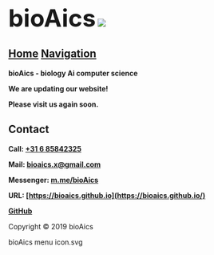 <strong><font size="7">bioAics</font></strong>
<img src="https://bioaics.github.io/bioAics-menu-icon.svg" />
## [Home](https://bioaics.github.io)   [Navigation](https://navigation.github.io)
**bioAics - biology Ai computer science**

**We are updating our website!**

**Please visit us again soon.**

## Contact
**Call: <a href="tel:0031685842325">+31 6 85842325</a>**

**Mail: [bioaics.x@gmail.com](bioaics.x@gmail.com)**

**Messenger: [m.me/bioAics](https://m.me/bioAics)**

**URL: [https://bioaics.github.io](https://bioaics.github.io/)**

**[GitHub](https://github.com/bioaics)**

Copyright © 2019 bioAics

bioAics menu icon.svg
